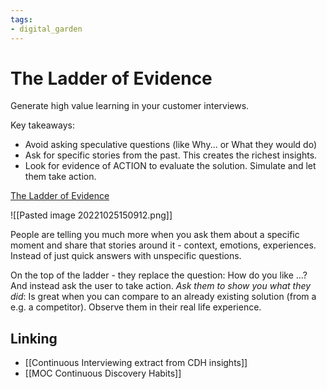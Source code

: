 ```yaml
---
tags: 
- digital_garden
---
```

# The Ladder of Evidence
Generate high value learning in your customer interviews.

Key takeaways:
+ Avoid asking speculative questions (like Why... or What they would do)
+ Ask for specific stories from the past. This creates the richest insights.
+ Look for evidence of ACTION to evaluate the solution. Simulate and let them take action.

[The Ladder of Evidence](https://www.youtube.com/watch?v=TF0EzrKINqg)

![[Pasted image 20221025150912.png]]

People are telling you much more when you ask them about a specific moment and share that stories around it - context, emotions, experiences. Instead of just quick answers with unspecific questions.

On the top of the ladder - they replace the question: How do you like ...? And instead ask the user to take action. 
*Ask them to show you what they did*: Is great when you can compare to an already existing solution (from a e.g. a competitor). Observe them in their real life experience.


## Linking
+ [[Continuous Interviewing extract from CDH insights]]
+ [[MOC Continuous Discovery Habits]]
